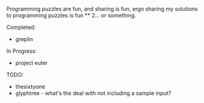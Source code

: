 Programming puzzles are fun, and sharing is fun, ergo sharing my solutions to programming puzzles is fun ** 2... or something.

Completed:

* greplin

In Progress:

* project euler

TODO:

* thesixtyone
* glyphtree - what's the deal with not including a sample input?
